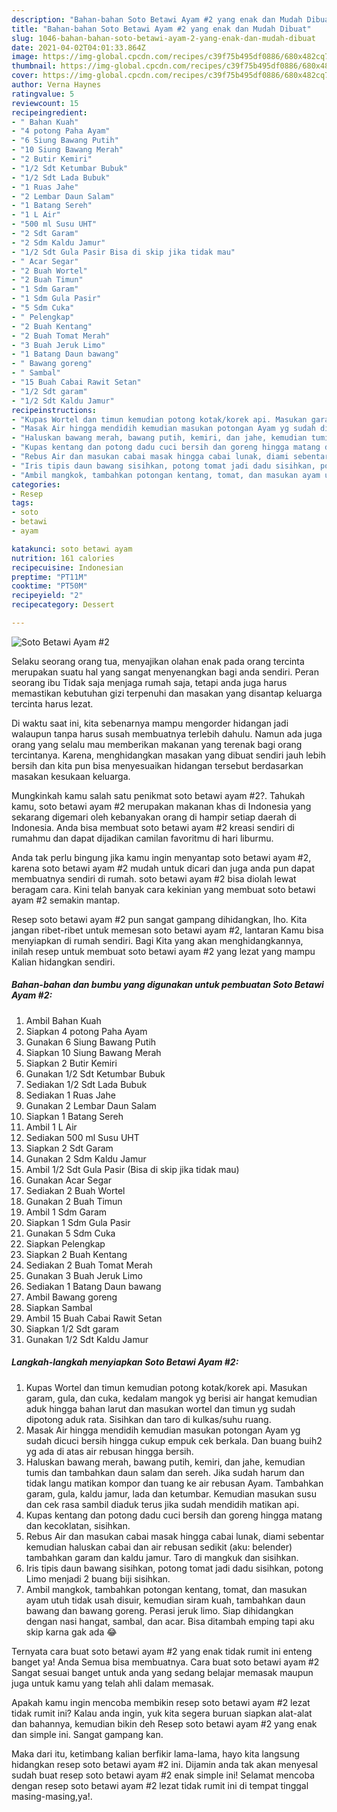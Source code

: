 ```yaml
---
description: "Bahan-bahan Soto Betawi Ayam #2 yang enak dan Mudah Dibuat"
title: "Bahan-bahan Soto Betawi Ayam #2 yang enak dan Mudah Dibuat"
slug: 1046-bahan-bahan-soto-betawi-ayam-2-yang-enak-dan-mudah-dibuat
date: 2021-04-02T04:01:33.864Z
image: https://img-global.cpcdn.com/recipes/c39f75b495df0886/680x482cq70/soto-betawi-ayam-2-foto-resep-utama.jpg
thumbnail: https://img-global.cpcdn.com/recipes/c39f75b495df0886/680x482cq70/soto-betawi-ayam-2-foto-resep-utama.jpg
cover: https://img-global.cpcdn.com/recipes/c39f75b495df0886/680x482cq70/soto-betawi-ayam-2-foto-resep-utama.jpg
author: Verna Haynes
ratingvalue: 5
reviewcount: 15
recipeingredient:
- " Bahan Kuah"
- "4 potong Paha Ayam"
- "6 Siung Bawang Putih"
- "10 Siung Bawang Merah"
- "2 Butir Kemiri"
- "1/2 Sdt Ketumbar Bubuk"
- "1/2 Sdt Lada Bubuk"
- "1 Ruas Jahe"
- "2 Lembar Daun Salam"
- "1 Batang Sereh"
- "1 L Air"
- "500 ml Susu UHT"
- "2 Sdt Garam"
- "2 Sdm Kaldu Jamur"
- "1/2 Sdt Gula Pasir Bisa di skip jika tidak mau"
- " Acar Segar"
- "2 Buah Wortel"
- "2 Buah Timun"
- "1 Sdm Garam"
- "1 Sdm Gula Pasir"
- "5 Sdm Cuka"
- " Pelengkap"
- "2 Buah Kentang"
- "2 Buah Tomat Merah"
- "3 Buah Jeruk Limo"
- "1 Batang Daun bawang"
- " Bawang goreng"
- " Sambal"
- "15 Buah Cabai Rawit Setan"
- "1/2 Sdt garam"
- "1/2 Sdt Kaldu Jamur"
recipeinstructions:
- "Kupas Wortel dan timun kemudian potong kotak/korek api. Masukan garam, gula, dan cuka, kedalam mangok yg berisi air hangat kemudian aduk hingga bahan larut dan masukan wortel dan timun yg sudah dipotong aduk rata. Sisihkan dan taro di kulkas/suhu ruang."
- "Masak Air hingga mendidih kemudian masukan potongan Ayam yg sudah dicuci bersih hingga cukup empuk cek berkala. Dan buang buih2 yg ada di atas air rebusan hingga bersih."
- "Haluskan bawang merah, bawang putih, kemiri, dan jahe, kemudian tumis dan tambahkan daun salam dan sereh. Jika sudah harum dan tidak langu matikan kompor dan tuang ke air rebusan Ayam. Tambahkan garam, gula, kaldu jamur, lada dan ketumbar. Kemudian masukan susu dan cek rasa sambil diaduk terus jika sudah mendidih matikan api."
- "Kupas kentang dan potong dadu cuci bersih dan goreng hingga matang dan kecoklatan, sisihkan."
- "Rebus Air dan masukan cabai masak hingga cabai lunak, diami sebentar kemudian haluskan cabai dan air rebusan sedikit (aku: belender) tambahkan garam dan kaldu jamur. Taro di mangkuk dan sisihkan."
- "Iris tipis daun bawang sisihkan, potong tomat jadi dadu sisihkan, potong Limo menjadi 2 buang biji sisihkan."
- "Ambil mangkok, tambahkan potongan kentang, tomat, dan masukan ayam utuh tidak usah disuir, kemudian siram kuah, tambahkan daun bawang dan bawang goreng. Perasi jeruk limo. Siap dihidangkan dengan nasi hangat, sambal, dan acar. Bisa ditambah emping tapi aku skip karna gak ada 😂"
categories:
- Resep
tags:
- soto
- betawi
- ayam

katakunci: soto betawi ayam 
nutrition: 161 calories
recipecuisine: Indonesian
preptime: "PT11M"
cooktime: "PT50M"
recipeyield: "2"
recipecategory: Dessert

---
```



![Soto Betawi Ayam #2](https://img-global.cpcdn.com/recipes/c39f75b495df0886/680x482cq70/soto-betawi-ayam-2-foto-resep-utama.jpg)

Selaku seorang orang tua, menyajikan olahan enak pada orang tercinta merupakan suatu hal yang sangat menyenangkan bagi anda sendiri. Peran seorang ibu Tidak saja menjaga rumah saja, tetapi anda juga harus memastikan kebutuhan gizi terpenuhi dan masakan yang disantap keluarga tercinta harus lezat.

Di waktu  saat ini, kita sebenarnya mampu mengorder hidangan jadi walaupun tanpa harus susah membuatnya terlebih dahulu. Namun ada juga orang yang selalu mau memberikan makanan yang terenak bagi orang tercintanya. Karena, menghidangkan masakan yang dibuat sendiri jauh lebih bersih dan kita pun bisa menyesuaikan hidangan tersebut berdasarkan masakan kesukaan keluarga. 



Mungkinkah kamu salah satu penikmat soto betawi ayam #2?. Tahukah kamu, soto betawi ayam #2 merupakan makanan khas di Indonesia yang sekarang digemari oleh kebanyakan orang di hampir setiap daerah di Indonesia. Anda bisa membuat soto betawi ayam #2 kreasi sendiri di rumahmu dan dapat dijadikan camilan favoritmu di hari liburmu.

Anda tak perlu bingung jika kamu ingin menyantap soto betawi ayam #2, karena soto betawi ayam #2 mudah untuk dicari dan juga anda pun dapat membuatnya sendiri di rumah. soto betawi ayam #2 bisa diolah lewat beragam cara. Kini telah banyak cara kekinian yang membuat soto betawi ayam #2 semakin mantap.

Resep soto betawi ayam #2 pun sangat gampang dihidangkan, lho. Kita jangan ribet-ribet untuk memesan soto betawi ayam #2, lantaran Kamu bisa menyiapkan di rumah sendiri. Bagi Kita yang akan menghidangkannya, inilah resep untuk membuat soto betawi ayam #2 yang lezat yang mampu Kalian hidangkan sendiri.

<!--inarticleads1-->

##### Bahan-bahan dan bumbu yang digunakan untuk pembuatan Soto Betawi Ayam #2:

1. Ambil  Bahan Kuah
1. Siapkan 4 potong Paha Ayam
1. Gunakan 6 Siung Bawang Putih
1. Siapkan 10 Siung Bawang Merah
1. Siapkan 2 Butir Kemiri
1. Gunakan 1/2 Sdt Ketumbar Bubuk
1. Sediakan 1/2 Sdt Lada Bubuk
1. Sediakan 1 Ruas Jahe
1. Gunakan 2 Lembar Daun Salam
1. Siapkan 1 Batang Sereh
1. Ambil 1 L Air
1. Sediakan 500 ml Susu UHT
1. Siapkan 2 Sdt Garam
1. Gunakan 2 Sdm Kaldu Jamur
1. Ambil 1/2 Sdt Gula Pasir (Bisa di skip jika tidak mau)
1. Gunakan  Acar Segar
1. Sediakan 2 Buah Wortel
1. Gunakan 2 Buah Timun
1. Ambil 1 Sdm Garam
1. Siapkan 1 Sdm Gula Pasir
1. Gunakan 5 Sdm Cuka
1. Siapkan  Pelengkap
1. Siapkan 2 Buah Kentang
1. Sediakan 2 Buah Tomat Merah
1. Gunakan 3 Buah Jeruk Limo
1. Sediakan 1 Batang Daun bawang
1. Ambil  Bawang goreng
1. Siapkan  Sambal
1. Ambil 15 Buah Cabai Rawit Setan
1. Siapkan 1/2 Sdt garam
1. Gunakan 1/2 Sdt Kaldu Jamur




<!--inarticleads2-->

##### Langkah-langkah menyiapkan Soto Betawi Ayam #2:

1. Kupas Wortel dan timun kemudian potong kotak/korek api. Masukan garam, gula, dan cuka, kedalam mangok yg berisi air hangat kemudian aduk hingga bahan larut dan masukan wortel dan timun yg sudah dipotong aduk rata. Sisihkan dan taro di kulkas/suhu ruang.
1. Masak Air hingga mendidih kemudian masukan potongan Ayam yg sudah dicuci bersih hingga cukup empuk cek berkala. Dan buang buih2 yg ada di atas air rebusan hingga bersih.
1. Haluskan bawang merah, bawang putih, kemiri, dan jahe, kemudian tumis dan tambahkan daun salam dan sereh. Jika sudah harum dan tidak langu matikan kompor dan tuang ke air rebusan Ayam. Tambahkan garam, gula, kaldu jamur, lada dan ketumbar. Kemudian masukan susu dan cek rasa sambil diaduk terus jika sudah mendidih matikan api.
1. Kupas kentang dan potong dadu cuci bersih dan goreng hingga matang dan kecoklatan, sisihkan.
1. Rebus Air dan masukan cabai masak hingga cabai lunak, diami sebentar kemudian haluskan cabai dan air rebusan sedikit (aku: belender) tambahkan garam dan kaldu jamur. Taro di mangkuk dan sisihkan.
1. Iris tipis daun bawang sisihkan, potong tomat jadi dadu sisihkan, potong Limo menjadi 2 buang biji sisihkan.
1. Ambil mangkok, tambahkan potongan kentang, tomat, dan masukan ayam utuh tidak usah disuir, kemudian siram kuah, tambahkan daun bawang dan bawang goreng. Perasi jeruk limo. Siap dihidangkan dengan nasi hangat, sambal, dan acar. Bisa ditambah emping tapi aku skip karna gak ada 😂




Ternyata cara buat soto betawi ayam #2 yang enak tidak rumit ini enteng banget ya! Anda Semua bisa membuatnya. Cara buat soto betawi ayam #2 Sangat sesuai banget untuk anda yang sedang belajar memasak maupun juga untuk kamu yang telah ahli dalam memasak.

Apakah kamu ingin mencoba membikin resep soto betawi ayam #2 lezat tidak rumit ini? Kalau anda ingin, yuk kita segera buruan siapkan alat-alat dan bahannya, kemudian bikin deh Resep soto betawi ayam #2 yang enak dan simple ini. Sangat gampang kan. 

Maka dari itu, ketimbang kalian berfikir lama-lama, hayo kita langsung hidangkan resep soto betawi ayam #2 ini. Dijamin anda tak akan menyesal sudah buat resep soto betawi ayam #2 enak simple ini! Selamat mencoba dengan resep soto betawi ayam #2 lezat tidak rumit ini di tempat tinggal masing-masing,ya!.

